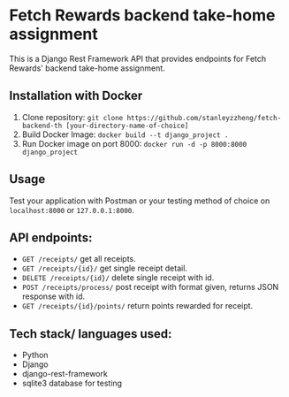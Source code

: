 # Fetch Rewards backend take-home assignment
This is a Django Rest Framework API that provides endpoints for Fetch Rewards' backend take-home assignment.
## Installation with Docker
1. Clone repository: `git clone https://github.com/stanleyzzheng/fetch-backend-th [your-directory-name-of-choice]`
2. Build Docker Image: `docker build --t django_project .`
3. Run Docker image on port 8000: `docker run -d -p 8000:8000 django_project`

## Usage
Test your application with Postman or your testing method of choice on `localhost:8000` or `127.0.0.1:8000`.

## API endpoints:
- `GET /receipts/` get all receipts. 
- `GET /receipts/{id}/` get single receipt detail.
- `DELETE /receipts/{id}/` delete single receipt with id.
- `POST /receipts/process/` post receipt with format given, returns JSON response with id.
- `GET /receipts/{id}/points/` return points rewarded for receipt.



## Tech stack/ languages used:
- Python
- Django
- django-rest-framework
- sqlite3 database for testing

